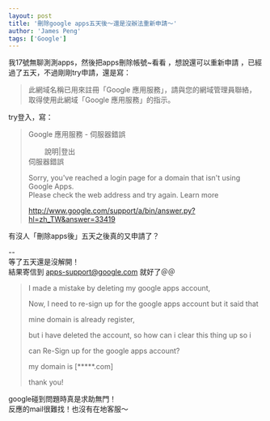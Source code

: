 ```yaml
---
layout: post
title: '刪除google apps五天後～還是沒辦法重新申請～'
author: 'James Peng'
tags: ['Google']
---
```


我17號無聊測測apps，然後把apps刪除帳號\~看看 ，想說還可以重新申請
，已經過了五天，不過剛剛try申請，還是寫：

> 此網域名稱已用來註冊「Google
> 應用服務」，請與您的網域管理員聯絡，取得使用此網域「Google
> 應用服務」的指示。

try登入，寫：

> Google 應用服務 - 伺服器錯誤
>
>         說明|登出  
> 伺服器錯誤
>
> Sorry, you've reached a login page for a domain that isn't using
> Google Apps.  
> Please check the web address and try again. Learn more
>
> <http://www.google.com/support/a/bin/answer.py?hl=zh_TW&answer=33419>

有沒人「刪除apps後」五天之後真的又申請了？

--  
等了五天還是沒解開！  
結果寄信到 apps-support@google.com 就好了＠＠

> I made a mistake by deleting my google apps account,
>
> Now, I need to re-sign up for the google apps account but it said that
>
> mine domain is already register,
>
> but i have deleted the account, so how can i clear this thing up so i
>
> can Re-Sign up for the google apps account?
>
> my domain is [*****.com]
>
> thank you!

google碰到問題時真是求助無門！  
反應的mail很難找！也沒有在地客服～

